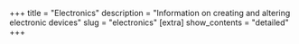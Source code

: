 +++
title = "Electronics"
description = "Information on creating and altering electronic devices"
slug = "electronics"
[extra]
show_contents = "detailed"
+++